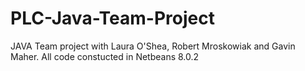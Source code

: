 # PLC-Java-Team-Project
JAVA Team project with Laura O'Shea, Robert Mroskowiak and Gavin Maher.
All code constucted in Netbeans 8.0.2
